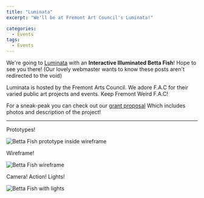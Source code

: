 ```yaml
---
title: "Luminata"
excerpt: "We'll be at Fremont Art Council's Luminata!"

categories:
  - Events
tags:
  - Events
---
```


We're going to [Luminata](https://fremontartscouncil.org/luminata) with an
**Interactive Illuminated Betta Fish**! Hope to see you there! (Our lovely
webmaster wants to know these posts aren't redirected to the void)

Luminata is hosted by the Fremont Arts Council. We adore F.A.C for their varied
public art projects and events. Keep Fremont Weird F.A.C!

For a sneak-peak you can check out our
[grant proposal](https://docs.google.com/document/d/1sflE5jwngQAe88uPlikEkiWnCMIPe8PDSkg-EC9p7mk/edit)
Which includes photos and description of the project!

----

Prototypes!

![Betta Fish prototype inside wireframe](https://static.cloudygo.com/static/BettaFish/1_Fish_In_Fish.jpg)

Wireframe!

![Betta Fish wireframe](https://static.cloudygo.com/static/BettaFish/56_prototyping.jpg)

Camera! Action! Lights!

![Betta Fish with lights](https://static.cloudygo.com/static/BettaFish/204_testing_electronics.jpg)

